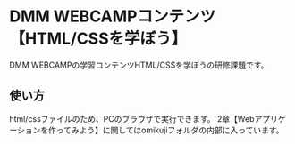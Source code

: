 # DMM WEBCAMPコンテンツ【HTML/CSSを学ぼう】
DMM WEBCAMPの学習コンテンツHTML/CSSを学ぼうの研修課題です。
## 使い方
html/cssファイルのため、PCのブラウザで実行できます。
2章【Webアプリケーションを作ってみよう】に関してはomikujiフォルダの内部に入っています。
